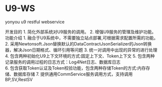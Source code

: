 # U9-WS
yonyou u9 restful webservice

开发目的
    1.	简化外部系统对U9服务的调用。
    2.	增强U9服务的管理及维护功能。
功能介绍
    1.	融合于U9系统中，不需要独立站点部署,可根据需求配置所需的功能。    
    2.	采用Newtonsoft.Json替换默认的DataContractJsonSerializer的Json转换器，解决Json日期格式、循环引用等问题 
    3.	统一对调用中出现的异常的进行处理   
    4.	包含两种初始化U9上下文环境的方式:固定上下文、Token上下文 
    5.	包含两种记录服务的调用过程的日志方式：Log4Net日志、数据库日志    
    6.	包含获取Token认证及Token校验功能，包含两种存储Token的方式:内存存储、数据库存储
    7.	提供通用CommService服务调用方式，支持调用BP,SV,RestSV
